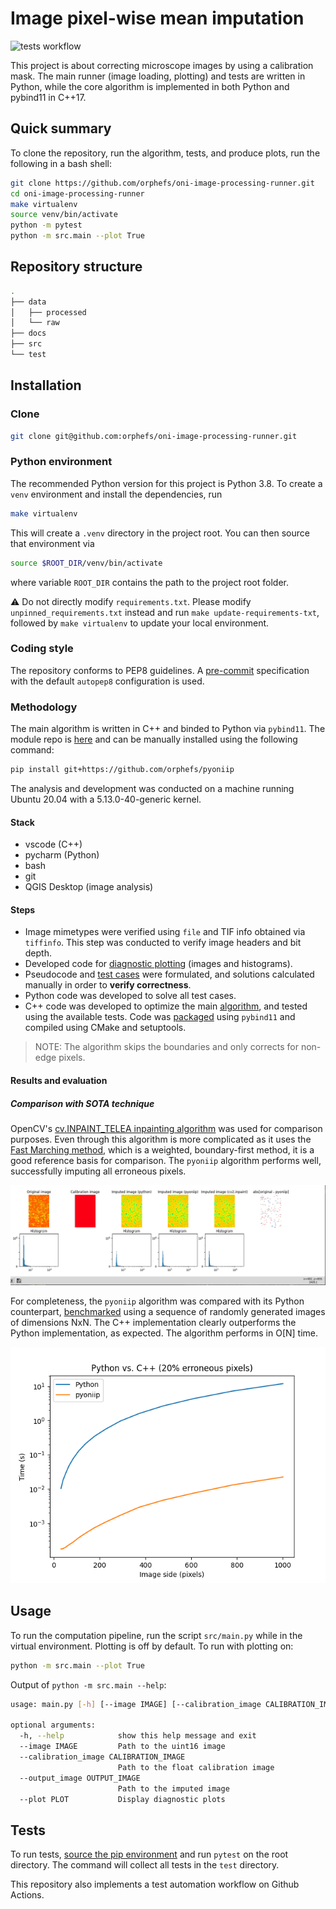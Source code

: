 Image pixel-wise mean imputation
================================



![tests workflow](https://github.com/orphefs/oni-image-processing-runner/actions/workflows/tests.yml/badge.svg)

This project is about correcting microscope images by using a calibration mask. The main runner (image
loading, plotting) and tests are written in Python, while the core algorithm is implemented in both Python and
pybind11 in C++17.

## Quick summary

To clone the repository, run the algorithm, tests, and produce plots, run the following in a bash shell:

```bash
git clone https://github.com/orphefs/oni-image-processing-runner.git
cd oni-image-processing-runner
make virtualenv
source venv/bin/activate
python -m pytest
python -m src.main --plot True
```

## Repository structure

```bash
.
├── data
│   ├── processed
│   └── raw
├── docs
├── src
└── test
```

## Installation

### Clone

```bash
git clone git@github.com:orphefs/oni-image-processing-runner.git
```

### Python environment

The recommended Python version for this project is Python 3.8. To create a `venv` environment and install the
dependencies, run

```bash
make virtualenv
```

This will create a `.venv` directory in the project root. You can then source that environment via

```bash
source $ROOT_DIR/venv/bin/activate
```

where variable `ROOT_DIR` contains the path to the project root folder.

:warning: Do not directly modify `requirements.txt`. Please modify `unpinned_requirements.txt` instead and
run `make update-requirements-txt`, followed by `make virtualenv` to update your local environment.

### Coding style

The repository conforms to PEP8 guidelines. A [pre-commit](.pre-commit-config.yaml) specification with the
default `autopep8` configuration is used.

### Methodology

The main algorithm is written in C++ and binded to Python via `pybind11`. The module repo
is [here](https://github.com/orphefs/pyoniip) and can be manually installed using the following command:

```bash
pip install git+https://github.com/orphefs/pyoniip
```

The analysis and development was conducted on a machine running Ubuntu 20.04 with a 5.13.0-40-generic kernel.

#### Stack

- vscode (C++)
- pycharm (Python)
- bash
- git
- QGIS Desktop (image analysis)

#### Steps

- Image mimetypes were verified using `file` and TIF info obtained via `tiffinfo`. This step was conducted to
  verify image headers and bit depth.
- Developed code for [diagnostic plotting](src/utils.py) (images and histograms).
- Pseudocode and [test cases](test/test_impute_image.py) were formulated, and solutions calculated manually in
  order to **verify correctness**.
- Python code was developed to solve all test cases.
- C++ code was developed to optimize the main [algorithm](src/algorithm.py), and tested using the available
  tests. Code was [packaged](https://github.com/orphefs/pyoniip) using `pybind11` and compiled using CMake and
  setuptools.

> NOTE: The algorithm skips the boundaries and only corrects for non-edge pixels.

#### Results and evaluation

##### Comparison with SOTA technique

OpenCV's [cv.INPAINT_TELEA inpainting algorithm](https://docs.opencv.org/4.x/df/d3d/tutorial_py_inpainting.html)
was used for comparison purposes. Even through this algorithm is more complicated as it uses
the [Fast Marching method](http://www.olivier-augereau.com/docs/2004JGraphToolsTelea.pdf), which is a
weighted, boundary-first method, it is a good reference basis for comparison. The `pyoniip` algorithm performs
well, successfully imputing all erroneous pixels.

![alt text](pyoniip_results.gif "Results on sample image and comparison with SOTA")

For completeness, the `pyoniip` algorithm was compared with its Python
counterpart, [benchmarked](src/benchmarking.py) using a sequence of randomly generated images of dimensions
NxN. The C++ implementation clearly outperforms the Python implementation, as expected. The algorithm performs
in O[N] time.

![alt text](comparison.png "Comparison between Python and C++ implementation")

## Usage

To run the computation pipeline, run the script `src/main.py` while in the virtual environment. Plotting is
off by default. To run with plotting on:

```bash
python -m src.main --plot True
```

Output of `python -m src.main --help`:

```bash
usage: main.py [-h] [--image IMAGE] [--calibration_image CALIBRATION_IMAGE] [--output_image OUTPUT_IMAGE] [--plot PLOT]

optional arguments:
  -h, --help            show this help message and exit
  --image IMAGE         Path to the uint16 image
  --calibration_image CALIBRATION_IMAGE
                        Path to the float calibration image
  --output_image OUTPUT_IMAGE
                        Path to the imputed image
  --plot PLOT           Display diagnostic plots

```

## Tests

To run tests, [source the pip environment](#installation) and run `pytest` on the root directory. The command
will collect all tests in the `test` directory.

This repository also implements a test automation workflow on Github Actions.
